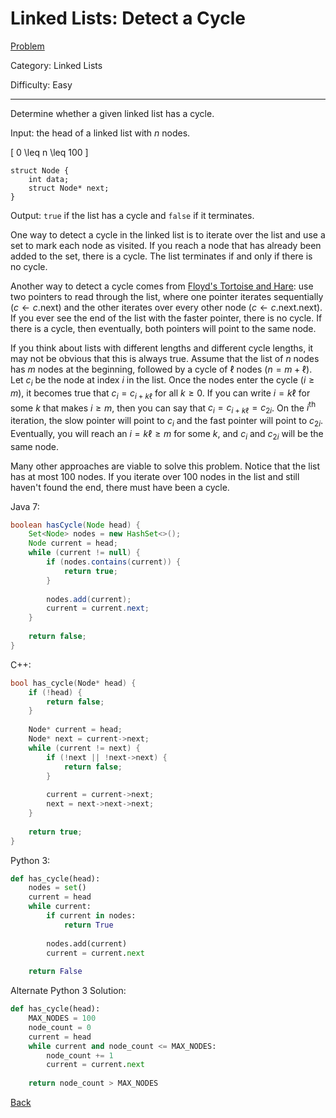 # Linked Lists: Detect a Cycle

[Problem](https://www.hackerrank.com/challenges/ctci-linked-list-cycle/problem)

Category: Linked Lists

Difficulty: Easy

---

Determine whether a given linked list has a cycle.

Input: the head of a linked list with $n$ nodes.

\[ 0 \leq n \leq 100 \]

```
struct Node {
    int data;
    struct Node* next;
}
```

Output: ```true``` if the list has a cycle and ```false``` if it terminates.

One way to detect a cycle in the linked list is to iterate over the list and use
a set to mark each node as visited. If you reach a node that has already been
added to the set, there is a cycle. The list terminates if and only if there is
no cycle.

Another way to detect a cycle comes from [Floyd's Tortoise and Hare](https://en.wikipedia.org/wiki/Cycle_detection#Floyd's_tortoise_and_hare): use two pointers to read through the
list, where one pointer iterates sequentially ($c \gets c$.next) and the other
iterates over every other node ($c \gets c$.next.next). If you ever see the end
of the list with the faster pointer, there is no cycle. If there is a cycle,
then eventually, both pointers will point to the same node.

If you think about lists with different lengths and different cycle lengths, it
may not be obvious that this is always true. Assume that the list of $n$ nodes
has $m$ nodes at the beginning, followed by a cycle of $\ell$ nodes
($n = m + \ell$). Let $c_i$ be the node at index $i$ in the list. Once the nodes
enter the cycle ($i \geq m$), it becomes true that $c_i = c_{i + k\ell}$ for all
$k \geq 0$. If you can write $i = k\ell$ for some $k$ that makes $i \geq m$,
then you can say that $c_i = c_{i + k\ell} = c_{2i}$. On the $i^{\text{th}}$
iteration, the slow pointer will point to $c_i$ and the fast pointer will point
to $c_{2i}$. Eventually, you will reach an $i = k\ell \geq m$ for some $k$, and
$c_i$ and $c_{2i}$ will be the same node.

Many other approaches are viable to solve this problem. Notice that the list has
at most 100 nodes. If you iterate over 100 nodes in the list and still haven't
found the end, there must have been a cycle.

Java 7:
```java
boolean hasCycle(Node head) {
    Set<Node> nodes = new HashSet<>();
    Node current = head;
    while (current != null) {
        if (nodes.contains(current)) {
            return true;
        }
        
        nodes.add(current);
        current = current.next;
    }
    
    return false;
}
```

C++:
```cpp
bool has_cycle(Node* head) {
    if (!head) {
        return false;
    }
    
    Node* current = head;
    Node* next = current->next;
    while (current != next) {
        if (!next || !next->next) {
            return false;
        }
        
        current = current->next;
        next = next->next->next;
    }
    
    return true;
}
```

Python 3:
```python
def has_cycle(head):
    nodes = set()
    current = head
    while current:
        if current in nodes:
            return True
        
        nodes.add(current)
        current = current.next
        
    return False
```

Alternate Python 3 Solution:
```python
def has_cycle(head):
    MAX_NODES = 100
    node_count = 0
    current = head
    while current and node_count <= MAX_NODES:
        node_count += 1
        current = current.next
        
    return node_count > MAX_NODES
```

[Back](../../hackerrank.md)

